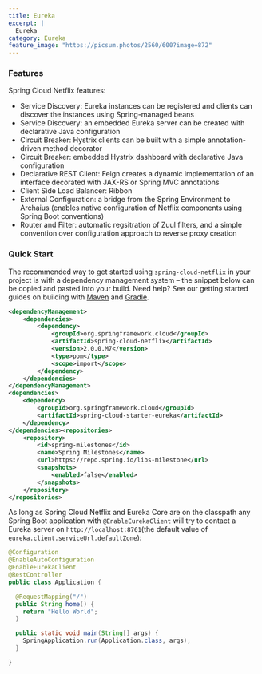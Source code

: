 ```yaml
---
title: Eureka
excerpt: |
  Eureka
category: Eureka
feature_image: "https://picsum.photos/2560/600?image=872"
---
```

### Features

Spring Cloud Netflix features:

- Service Discovery: Eureka instances can be registered and clients can discover the instances using Spring-managed beans
- Service Discovery: an embedded Eureka server can be created with declarative Java configuration
- Circuit Breaker: Hystrix clients can be built with a simple annotation-driven method decorator
- Circuit Breaker: embedded Hystrix dashboard with declarative Java configuration
- Declarative REST Client: Feign creates a dynamic implementation of an interface decorated with JAX-RS or Spring MVC annotations
- Client Side Load Balancer: Ribbon
- External Configuration: a bridge from the Spring Environment to Archaius (enables native configuration of Netflix components using Spring Boot conventions)
- Router and Filter: automatic regsitration of Zuul filters, and a simple convention over configuration approach to reverse proxy creation

### Quick Start

The recommended way to get started using `spring-cloud-netflix` in your project is with a dependency management system – the snippet below can be copied and pasted into your build. Need help? See our getting started guides on building with [Maven](https://spring.io/guides/gs/maven/) and [Gradle](https://spring.io/guides/gs/gradle/).

```xml
<dependencyManagement>
    <dependencies>
        <dependency>
            <groupId>org.springframework.cloud</groupId>
            <artifactId>spring-cloud-netflix</artifactId>
            <version>2.0.0.M7</version>
            <type>pom</type>
            <scope>import</scope>
        </dependency>
    </dependencies>
</dependencyManagement>
<dependencies>
    <dependency>
        <groupId>org.springframework.cloud</groupId>
        <artifactId>spring-cloud-starter-eureka</artifactId>
    </dependency>
</dependencies><repositories>
    <repository>
        <id>spring-milestones</id>
        <name>Spring Milestones</name>
        <url>https://repo.spring.io/libs-milestone</url>
        <snapshots>
            <enabled>false</enabled>
        </snapshots>
    </repository>
</repositories>
```

As long as Spring Cloud Netflix and Eureka Core are on the classpath any Spring Boot application with `@EnableEurekaClient` will try to contact a Eureka server on `http://localhost:8761`(the default value of `eureka.client.serviceUrl.defaultZone`):

```java
@Configuration
@EnableAutoConfiguration
@EnableEurekaClient
@RestController
public class Application {

  @RequestMapping("/")
  public String home() {
    return "Hello World";
  }

  public static void main(String[] args) {
    SpringApplication.run(Application.class, args);
  }

}
```

